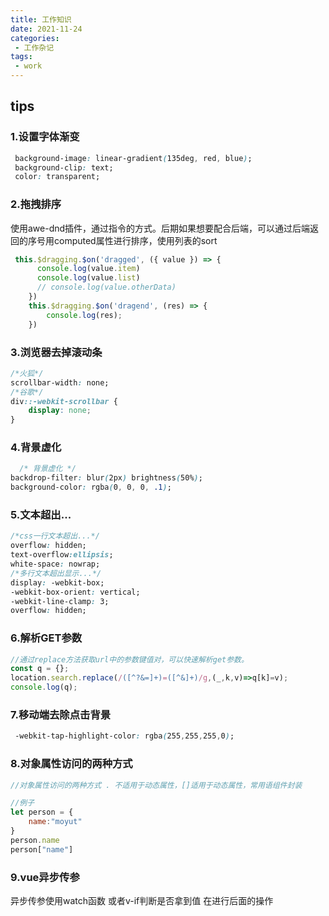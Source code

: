 ```yaml
---
title: 工作知识
date: 2021-11-24
categories:
 - 工作杂记
tags:
 - work
---
```

## tips

### 1.设置字体渐变

```css
 background-image: linear-gradient(135deg, red, blue);
 background-clip: text;
 color: transparent;
```

### 2.拖拽排序

使用awe-dnd插件，通过指令的方式。后期如果想要配合后端，可以通过后端返回的序号用computed属性进行排序，使用列表的sort

```javascript
 this.$dragging.$on('dragged', ({ value }) => {
      console.log(value.item)
      console.log(value.list)
      // console.log(value.otherData)
    })
    this.$dragging.$on('dragend', (res) => {
        console.log(res);
    })
```



### 3.浏览器去掉滚动条

```css
/*火狐*/
scrollbar-width: none;
/*谷歌*/
div::-webkit-scrollbar {
    display: none;
}
```

### 4.背景虚化

```css
  /* 背景虚化 */
backdrop-filter: blur(2px) brightness(50%);
background-color: rgba(0, 0, 0, .1);
```

### 5.文本超出...

```css
/*css一行文本超出...*/ 
overflow: hidden;
text-overflow:ellipsis;
white-space: nowrap;
/*多行文本超出显示...*/
display: -webkit-box;
-webkit-box-orient: vertical;
-webkit-line-clamp: 3;
overflow: hidden;
```

### 6.解析GET参数

```javascript
//通过replace方法获取url中的参数键值对，可以快速解析get参数。
const q = {};
location.search.replace(/([^?&=]+)=([^&]+)/g,(_,k,v)=>q[k]=v);
console.log(q); 
```

### 7.移动端去除点击背景

 

```css
 -webkit-tap-highlight-color: rgba(255,255,255,0);
```

### 8.对象属性访问的两种方式

```javascript
//对象属性访问的两种方式 . 不适用于动态属性，[]适用于动态属性，常用语组件封装

//例子
let person = {
    name:"moyut"
}
person.name
person["name"]
```

### 9.vue异步传参

异步传参使用watch函数 或者v-if判断是否拿到值 在进行后面的操作
